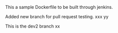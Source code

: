 This a sample Dockerfile to be built through jenkins.

Added new branch for pull request testing. xxx yy

This is the dev2 branch
xx
